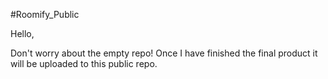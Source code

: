 #Roomify_Public

Hello, 

Don't worry about the empty repo! Once I have finished the final product it will be uploaded to this public repo.
